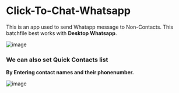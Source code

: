 # Click-To-Chat-Whatsapp
This is an app used to send Whatapp message to Non-Contacts.
This batchfile best works with **Desktop Whatsapp**.

![image](https://user-images.githubusercontent.com/49812701/83987749-f45d5a00-a95e-11ea-903d-eeea5d588dcb.png)

### We can also set Quick Contacts list

**By Entering contact names and their phonenumber.**

![image](https://user-images.githubusercontent.com/49812701/83987620-80bb4d00-a95e-11ea-839b-32420bcf90db.png)
